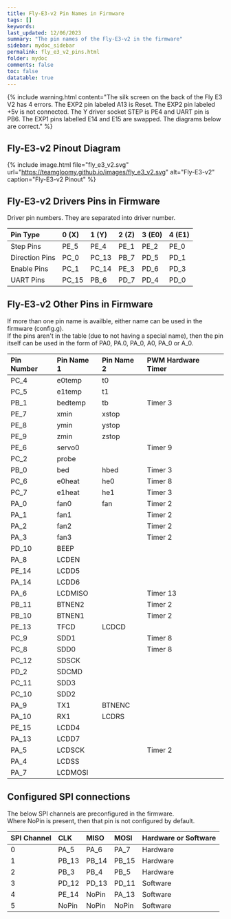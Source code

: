 ```yaml
---
title: Fly-E3-v2 Pin Names in Firmware
tags: []
keywords: 
last_updated: 12/06/2023
summary: "The pin names of the Fly-E3-v2 in the firmware"
sidebar: mydoc_sidebar
permalink: fly_e3_v2_pins.html
folder: mydoc
comments: false
toc: false
datatable: true
---
```


{% include warning.html content="The silk screen on the back of the Fly E3 V2 has 4 errors. The EXP2 pin labeled A13 is Reset. The EXP2 pin labeled +5v is not connected. The Y driver socket STEP is PE4 and UART pin is PB6. The EXP1 pins labelled E14 and E15 are swapped. The diagrams below are correct." %}

## Fly-E3-v2 Pinout Diagram

{% include image.html file="fly_e3_v2.svg" url="https://teamgloomy.github.io/images/fly_e3_v2.svg" alt="Fly-E3-v2" caption="Fly-E3-v2 Pinout" %}

## Fly-E3-v2 Drivers Pins in Firmware

Driver pin numbers. They are separated into driver number.

<div class="datatable-begin"></div>

|Pin Type|0 (X)|1 (Y)|2 (Z)|3 (E0)|4 (E1)|
| :------------- |:-------------|:-------------|:-------------|:-------------|:-------------|
|Step Pins|PE_5| PE_4| PE_1| PE_2| PE_0|
|Direction Pins|PC_0| PC_13| PB_7| PD_5| PD_1 |
|Enable Pins|PC_1| PC_14| PE_3| PD_6 |PD_3|
|UART Pins|PC_15| PB_6| PD_7| PD_4| PD_0|

<div class="datatable-end"></div>

## Fly-E3-v2 Other Pins in Firmware

If more than one pin name is availble, either name can be used in the firmware (config.g).  
If the pins aren't in the table (due to not having a special name), then the pin itself can be used in the form of PA0, PA.0, PA_0, A0, PA_0 or A_0.  

<div class="datatable-begin"></div>

|Pin Number|Pin Name 1|Pin Name 2|PWM Hardware Timer|
| :------------- |:-------------|:-------------|:-------------|
|PC_4|e0temp|t0||
|PC_5|e1temp|t1||
|PB_1|bedtemp|tb|Timer 3|
|PE_7|xmin|xstop||
|PE_8|ymin|ystop||
|PE_9|zmin|zstop||
|PE_6|servo0||Timer 9|
|PC_2|probe|||
|PB_0|bed|hbed|Timer 3|
|PC_6|e0heat|he0|Timer 8|
|PC_7|e1heat|he1|Timer 3|
|PA_0|fan0|fan|Timer 2|
|PA_1|fan1||Timer 2|
|PA_2|fan2||Timer 2|
|PA_3|fan3||Timer 2|
|PD_10|BEEP|||
|PA_8|LCDEN|||
|PE_14|LCDD5|||
|PA_14|LCDD6|||
|PA_6|LCDMISO||Timer 13|
|PB_11|BTNEN2||Timer 2|
|PB_10|BTNEN1||Timer 2|
|PE_13|TFCD|LCDCD||
|PC_9|SDD1||Timer 8|
|PC_8|SDD0||Timer 8|
|PC_12|SDSCK|||
|PD_2|SDCMD|||
|PC_11|SDD3|||
|PC_10|SDD2|||
|PA_9|TX1|BTNENC||
|PA_10|RX1|LCDRS||
|PE_15|LCDD4|||
|PA_13|LCDD7|||
|PA_5|LCDSCK||Timer 2|
|PA_4|LCDSS|||
|PA_7|LCDMOSI|||

<div class="datatable-end"></div>

## Configured SPI connections

The below SPI channels are preconfigured in the firmware.  
Where NoPin is present, then that pin is not configured by default.  

<div class="datatable-begin"></div>

|SPI Channel| CLK | MISO | MOSI | Hardware or Software |
| :------------- |:-------------|:-------------|:-------------|:-------------|
|0|PA_5|PA_6|PA_7|Hardware|
|1|PB_13|PB_14|PB_15|Hardware|
|2|PB_3|PB_4|PB_5|Hardware|
|3|PD_12|PD_13|PD_11|Software|
|4|PE_14|NoPin|PA_13|Software|
|5|NoPin|NoPin|NoPin|Software|

<div class="datatable-end"></div>
